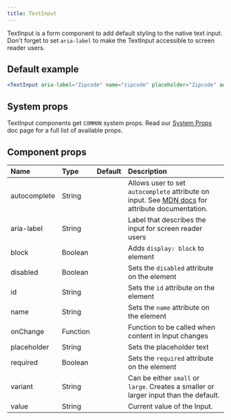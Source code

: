 ```yaml
---
title: TextInput
---
```


TextInput is a form component to add default styling to the native text input. Don't forget to set `aria-label` to make the TextInput accessible to screen reader users.
## Default example

```jsx live
<TextInput aria-label="Zipcode" name="zipcode" placeholder="Zipcode" autocomplete="postal-code" />
```

## System props

TextInput components get `COMMON` system props. Read our [System Props](/system-props) doc page for a full list of available props.

## Component props

| Name | Type | Default | Description |
| :- | :- | :-: | :- |
| autocomplete | String | | Allows user to set `autocomplete` attribute on input. See [MDN docs](https://developer.mozilla.org/en-US/docs/Web/HTML/Element/input#attr-autocomplete) for attribute documentation. |
| aria-label | String | | Label that describes the input for screen reader users |
| block | Boolean | | Adds `display: block` to element |
| disabled | Boolean | | Sets the `disabled` attribute on the element |
| id | String | | Sets the `id` attribute on the element |
| name | String | | Sets the `name` attribute on the element |
| onChange | Function | | Function to be called when content in Input changes |
| placeholder | String | | Sets the placeholder text |
| required | Boolean | | Sets the `required` attribute on the element |
| variant | String | | Can be either `small` or `large`. Creates a smaller or larger input than the default.
| value | String | | Current value of the Input. |
